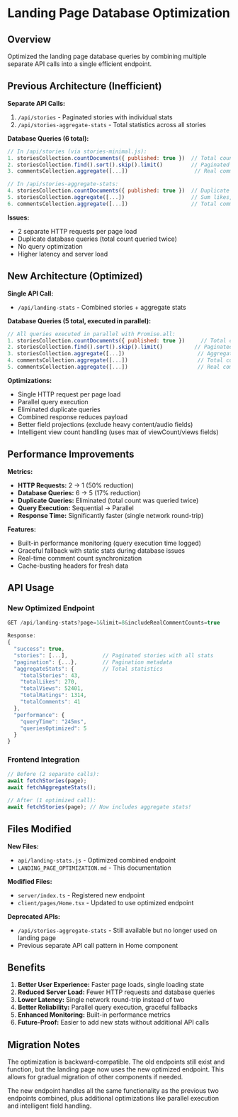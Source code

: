# Landing Page Database Optimization

## Overview
Optimized the landing page database queries by combining multiple separate API calls into a single efficient endpoint.

## Previous Architecture (Inefficient)

**Separate API Calls:**
1. `/api/stories` - Paginated stories with individual stats
2. `/api/stories-aggregate-stats` - Total statistics across all stories

**Database Queries (6 total):**
```javascript
// In /api/stories (via stories-minimal.js):
1. storiesCollection.countDocuments({ published: true })  // Total count
2. storiesCollection.find().sort().skip().limit()         // Paginated stories  
3. commentsCollection.aggregate([...])                     // Real comment counts

// In /api/stories-aggregate-stats:
4. storiesCollection.countDocuments({ published: true })  // Duplicate total count!
5. storiesCollection.aggregate([...])                     // Sum likes, views, ratings
6. commentsCollection.aggregate([...])                    // Total comments
```

**Issues:**
- 2 separate HTTP requests per page load
- Duplicate database queries (total count queried twice)
- No query optimization
- Higher latency and server load

## New Architecture (Optimized)

**Single API Call:**
- `/api/landing-stats` - Combined stories + aggregate stats

**Database Queries (5 total, executed in parallel):**
```javascript
// All queries executed in parallel with Promise.all:
1. storiesCollection.countDocuments({ published: true })     // Total count (once!)
2. storiesCollection.find().sort().skip().limit()          // Paginated stories
3. storiesCollection.aggregate([...])                       // Aggregate stats (likes, views, ratings)  
4. commentsCollection.aggregate([...])                      // Total comments
5. commentsCollection.aggregate([...])                      // Real comment counts for current page
```

**Optimizations:**
- Single HTTP request per page load
- Parallel query execution
- Eliminated duplicate queries  
- Combined response reduces payload
- Better field projections (exclude heavy content/audio fields)
- Intelligent view count handling (uses max of viewCount/views fields)

## Performance Improvements

**Metrics:**
- **HTTP Requests:** 2 → 1 (50% reduction)
- **Database Queries:** 6 → 5 (17% reduction)  
- **Duplicate Queries:** Eliminated (total count was queried twice)
- **Query Execution:** Sequential → Parallel
- **Response Time:** Significantly faster (single network round-trip)

**Features:**
- Built-in performance monitoring (query execution time logged)
- Graceful fallback with static stats during database issues
- Real-time comment count synchronization
- Cache-busting headers for fresh data

## API Usage

### New Optimized Endpoint
```javascript
GET /api/landing-stats?page=1&limit=8&includeRealCommentCounts=true

Response:
{
  "success": true,
  "stories": [...],           // Paginated stories with all stats
  "pagination": {...},        // Pagination metadata  
  "aggregateStats": {         // Total statistics
    "totalStories": 43,
    "totalLikes": 270,
    "totalViews": 52401,
    "totalRatings": 1314,
    "totalComments": 41
  },
  "performance": {
    "queryTime": "245ms",
    "queriesOptimized": 5
  }
}
```

### Frontend Integration
```javascript
// Before (2 separate calls):
await fetchStories(page);
await fetchAggregateStats();

// After (1 optimized call):
await fetchStories(page); // Now includes aggregate stats!
```

## Files Modified

**New Files:**
- `api/landing-stats.js` - Optimized combined endpoint
- `LANDING_PAGE_OPTIMIZATION.md` - This documentation

**Modified Files:**
- `server/index.ts` - Registered new endpoint
- `client/pages/Home.tsx` - Updated to use optimized endpoint

**Deprecated APIs:**
- `/api/stories-aggregate-stats` - Still available but no longer used on landing page
- Previous separate API call pattern in Home component

## Benefits

1. **Better User Experience:** Faster page loads, single loading state
2. **Reduced Server Load:** Fewer HTTP requests and database queries  
3. **Lower Latency:** Single network round-trip instead of two
4. **Better Reliability:** Parallel query execution, graceful fallbacks
5. **Enhanced Monitoring:** Built-in performance metrics
6. **Future-Proof:** Easier to add new stats without additional API calls

## Migration Notes

The optimization is backward-compatible. The old endpoints still exist and function, but the landing page now uses the new optimized endpoint. This allows for gradual migration of other components if needed.

The new endpoint handles all the same functionality as the previous two endpoints combined, plus additional optimizations like parallel execution and intelligent field handling.
